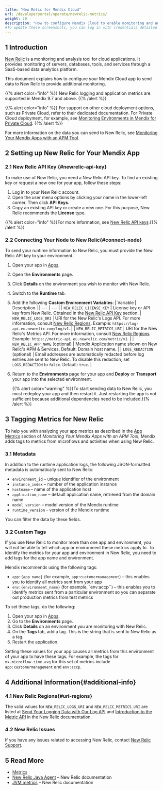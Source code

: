 ```yaml
---
title: "New Relic for Mendix Cloud"
url: /developerportal/operate/newrelic-metrics/
weight: 20
description: "How to configure Mendix Cloud to enable monitoring and analysis with New Relic."
#To update these screenshots, you can log in with credentials detailed in How to Update Screenshots Using Team Apps.
---
```


## 1 Introduction

[New Relic](https://www.newrelic.com/) is a monitoring and analysis tool for cloud applications. It provides monitoring of servers, databases, tools, and services through a SaaS-based data analytics platform.

This document explains how to configure your Mendix Cloud app to send data to New Relic to provide additional monitoring.

{{% alert color="info" %}}
New Relic logging and application metrics are supported in Mendix 9.7 and above.
{{% /alert %}}

{{% alert color="info" %}}
For support on other cloud deployment options, such as Private Cloud, refer to their dedicated documentation. For Private Cloud deployment, for example, see [Monitoring Environments in Mendix for Private Cloud](/developerportal/deploy/private-cloud-monitor/).
{{% /alert %}}

For more information on the data you can send to New Relic, see [Monitoring Your Mendix Apps with an APM Tool](/developerportal/operate/monitoring-with-apm/).

## 2 Setting up New Relic for Your Mendix App

### 2.1 New Relic API Key {#newrelic-api-key}

To make use of New Relic, you need a New Relic API key. To find an existing key or request a new one for your app, follow these steps:

1. Log in to your New Relic account.
2. Open the user menu options by clicking your name in the lower-left corner. Then click **API Keys**.
3. Copy an existing API key or create a new one. For this purpose, New Relic recommends the **License** type.

{{% alert color="info" %}}For more information, see [New Relic API keys](https://docs.newrelic.com/docs/apis/intro-apis/new-relic-api-keys/).{{% /alert %}}

### 2.2 Connecting Your Node to New Relic{#connect-node}

To send your runtime information to New Relic, you must provide the New Relic API key to your environment.

1. Open your app in [Apps](https://sprintr.home.mendix.com/).
2. Open the **Environments** page.
3. Click **Details** on the environment you wish to monitor with New Relic. 
4. Switch to the **Runtime** tab.
5. Add the following **Custom Environment Variables**:
    | Variable | Description |
    | --- | --- |
    | `NEW_RELIC_LICENSE_KEY` | License key or API key from New Relic. Obtained in the [New Relic API Key](#newrelic-api-key) section.
    | `NEW_RELIC_LOGS_URI` | URI for the New Relic's Logs API. For more information, consult [New Relic Regions](#uri-regions). Example: `https://log-api.eu.newrelic.com/log/v1`. |
    | `NEW_RELIC_METRICS_URI` | URI for the New Relic's Metrics API. For more information, consult [New Relic Regions](#uri-regions). Example: `https://metric-api.eu.newrelic.com/metric/v1`. |
    | `NEW_RELIC_APP_NAME` (optional) | Mendix Application name shown on New Relic's APM & Services. Default: Domain host name. |
    | `LOGS_REDACTION` (optional) | Email addresses are automatically redacted before log entries are sent to New Relic. To disable this redaction, set `LOGS_REDACTION` to `false`. Default: `true`. |

6. Return to the **Environments** page for your app and **Deploy** or **Transport** your app into the selected environment.

    {{% alert color="warning" %}}To start sending data to New Relic, you must redeploy your app and then restart it. Just restarting the app is not sufficient because additional dependencies need to be included.{{% /alert %}}
    
## 3 Tagging Metrics for New Relic

To help you with analyzing your app metrics as described in the [App Metrics](/developerportal/operate/monitoring-with-apm/#app-metrics) section of *Monitoring Your Mendix Apps with an APM Tool*, Mendix adds tags to metrics from microflows and activities when using New Relic.

### 3.1 Metadata

In addition to the runtime application logs, the following JSON-formatted metadata is automatically sent to New Relic:

* `environment_id` – unique identifier of the environment
* `instance_index` – number of the application instance
* `hostname` – name of the application host
* `application_name` – default application name, retrieved from the domain name
* `model_version` – model version of the Mendix runtime
* `runtime_version` – version of the Mendix runtime

You can filter the data by these fields.

### 3.2 Custom Tags

If you use New Relic to monitor more than one app and environment, you will not be able to tell which app or environment these metrics apply to. To identify the metrics for your app and environment in New Relic, you need to add tags for the app name and environment.

Mendix recommends using the following tags:

* `app:{app_name}` (for example, `app:customermanagement`) – this enables you to identify all metrics sent from your app
* `env:{environment_name}` (for example, `env:accp``) – this enables you to identify metrics sent from a particular environment so you can separate out production metrics from test metrics

To set these tags, do the following:

1. Open your app in [Apps](https://sprintr.home.mendix.com/).
2. Go to the **Environments** page.
3. Click **Details** on an environment you are monitoring with New Relic. 
4. On the **Tags** tab, add a tag. This is the string that is sent to New Relic as a tag.
5. Restart the application.

Setting these values for your app causes all metrics from this environment of your app to have these tags. For example, the tags for `mx.microflow.time.avg` for this set of metrics include `app:customermanagement` and `env:accp`.

## 4 Additional Information{#additional-info}

### 4.1 New Relic Regions{#uri-regions}

The valid values for `NEW_RELIC_LOGS_URI` and `NEW_RELIC_METRICS_URI` are listed at [Send Your Logging Data with Our Log API](https://docs.newrelic.com/docs/logs/log-api/introduction-log-api/) and [Introduction to the Metric API](https://docs.newrelic.com/docs/data-apis/ingest-apis/metric-api/introduction-metric-api/) in the New Relic documentation.

### 4.2 New Relic Issues

If you have any issues related to accessing New Relic, contact [New Relic Support](https://support.newrelic.com/s/).

## 5 Read More

* [Metrics](/developerportal/operate/metrics/)
* [New Relic Java Agent](https://docs.newrelic.com/docs/apm/agents/java-agent/getting-started/introduction-new-relic-java/) – New Relic documentation
* [JVM metrics](https://docs.newrelic.com/docs/apm/agents/java-agent/features/jvms-page-java-view-app-server-metrics-jmx/) – New Relic documentation
